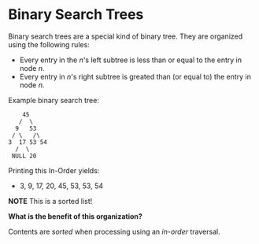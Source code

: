 # Binary Search Trees
Binary search trees are a special kind of binary tree. They are organized using the following rules:
- Every entry in the *n*'s left subtree is less than or equal to the entry in node *n*.
- Every entry in *n*'s right subtree is greated than (or equal to) the entry in node *n*.

Example binary search tree:

        45
       /  \
      9   53
     / \   /\
    3  17 53 54
      /  \
     NULL 20

Printing this In-Order yields:
- 3, 9, 17, 20, 45, 53, 53, 54

**NOTE** This is a sorted list!

**What is the benefit of this organization?**

Contents are *sorted* when processing using an *in-order* traversal.